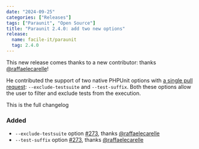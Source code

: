 ```yaml
---
date: "2024-09-25"
categories: ["Releases"]
tags: ["Paraunit", "Open Source"]
title: "Paraunit 2.4.0: add two new options"
release:
  name: facile-it/paraunit
  tag: 2.4.0
---
```

This new release comes thanks to a new contributor: thanks [@raffaelecarelle](https://github.com/raffaelecarelle)!

He contributed the support of two native PHPUnit options with [a single pull request](https://github.com/facile-it/paraunit/pull/273): `--exclude-testsuite` and `--test-suffix`. Both these options allow the user to filter and exclude tests from the execution.

<!--more-->

This is the full changelog

### Added
* `--exclude-testsuite` option [#273](https://github.com/facile-it/paraunit/pull/273), thanks [@raffaelecarelle](https://github.com/raffaelecarelle)
* `--test-suffix` option [#273](https://github.com/facile-it/paraunit/pull/273), thanks [@raffaelecarelle](https://github.com/raffaelecarelle)
